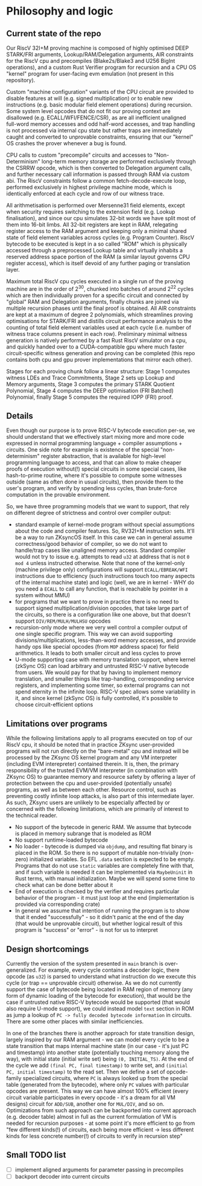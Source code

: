 # Philosophy and logic

## Current state of the repo

Our RiscV 32I+M proving machine is composed of highly optimised DEEP STARK/FRI arguments, Lookup/RAM/Delegation arguments, AIR constraints for the RiscV cpu and precompiles (Blake2s/Blake3 and U256 BigInt operations), and a custom Rust Verifier program for recursion and a CPU OS "kernel" program for user-facing evm emulation (not present in this repository). 

Custom "machine configuration" variants of the CPU circuit are provided to disable features at will (e.g. signed multiplication) or to enable new instructions (e.g. basic modular field element operations) during recursion. Some system level opcodes that do not fit our proving context are disallowed (e.g. ECALL/WFI/FENCE/CSR), as are all inefficient unaligned full-word memory accesses and odd half-word accesses, and trap handling is not processed via internal cpu state but rather traps are immediately caught and converted to unprovable constraints, ensuring that our "kernel" OS crashes the prover whenever a bug is found. 

CPU calls to custom "precompile" circuits and accesses to "Non-Determinism" long-term memory storage are performed exclusively through the CSRRW opcode, which is then converted to Delegation argument calls, and further necessary call information is passed through RAM via custom abi. The RiscV constraints follow a common fetch-decode-execute loop, performed exclusively in highest privilege machine mode, which is identically enforced at each cycle and row of our witness trace. 

All arithmetisation is performed over Mersenne31 field elements, except when security requires switching to the extension field (e.g. Lookup finalisation), and since our cpu simulates 32-bit words we have split most of them into 16-bit limbs. All 32-bit registers are kept in RAM, relegating register access to the RAM argument and keeping only a minimal shared state of field element variables across cycles (e.g. Program Counter). RiscV bytecode to be executed is kept in a so called "ROM" which is physically accessed through a preprocessed Lookup table and virtually inhabits a reserved address space portion of the RAM (a similar layout governs CPU register access), which is itself devoid of any further paging or translation layer. 

Maximum total RiscV cpu cycles executed in a single run of the proving machine are in the order of $2^{30}$, chunked into batches of around $2^{22}$ cycles which are then individually proven for a specific circuit and connected by "global" RAM and Delegation arguments, finally chunks are joined via multiple recursion phases until the final proof is obtained. 
All AIR constraints are kept at a maximum of degree 2 polynomials, which streamlines proving optimisations for STARK/FRI and distills circuit performance analysis to the counting of total field element variables used at each cycle (i.e. number of witness trace columns present in each row). 
Preliminary minimal witness generation is natively performed by a fast Rust RiscV simulator on a cpu, and quickly handed over to a CUDA-compatible gpu where much faster circuit-specific witness generation and proving can be completed (this repo contains both cpu and gpu prover implementations that mirror each other). 

Stages for each proving chunk follow a linear structure: Stage 1 computes witness LDEs and Trace Commitments, Stage 2 sets up Lookup and Memory arguments, Stage 3 computes the primary STARK Quotient Polynomial, Stage 4 computes the DEEP optimisation (FRI Batched) Polynomial, finally Stage 5 computes the required IOPP (FRI) proof.

## Details

Even though our purpose is to prove RISC-V bytecode execution per-se, we should understand that we effectively start mixing more and more code expressed in normal programming language + compiler assumptions + circuits. One side note for example is existence of the special "non-determinism" register abstraction, that is available for high-level programming language to access, and that can allow to make cheaper proofs of execution without(!) special circuits in some special cases, like hash-to-prime routine, where it's possible to compute some witnesses outside (same as often done in usual circuits), then provide them to the user's program, and verify by spending less cycles, than brute-force computation in the provable environment.

So, we have three programming models that we want to support, that rely on different degree of strictness and control over compiler output:
- standard example of kernel-mode program without special assumptions about the code and compiler features. So, RV32I+M instruction sets. It'll be a way to run ZKsyncOS itself. In this case we can in general assume correctness/good behavior of compiler, so we do not want to handle/trap cases like unaligned memory access. Standard compiler would not try to issue e.g. attempts to read `u32` at address that is not `0 mod 4` unless instructed otherwise. Note that none of the kernel-only (machine privilege only) configurations will support `ECALL/EBREAK/WFI` instructions due to efficiency (such instructions touch too many aspects of the internal machine state) and logic (well, we are in kernel - WHY do you need a `ECALL` to call any function, that is reachable by pointer in a system without MMU)
- for programs that we want to prove in practice there is no need to support signed multiplication/division opcodes, that take large part of the circuits, so there is a configuration like one above, but that doesn't support `DIV/REM/MULH/MULHSU` opcodes
- recursion-only mode where we very well control a compiler output of one single specific program. This way we can avoid supporting divisions/multiplications, less-than-word memory accesses, and provide handy ops like special opcodes (from `MOP` address space) for field arithmetics. It leads to both smaller circuit and less cycles to prove
- U-mode supporting case with memory translation support, where kernel (zkSync OS) can load arbitrary and untrusted RISC-V native bytecode from users. We would pay for that by having to implement memory translation, and smaller things like trap-handling, corresponding service registers, and implementing some timer, so external programs can not spend eternity in the infinite loop. RISC-V spec allows some variability in it, and since kernel (zkSync OS) is fully controlled, it's possible to choose circuit-efficient options

## Limitations over programs

While the following limitations apply to all programs executed on top of our RiscV cpu, it should be noted that in practice ZKsync user-provided programs will not run directly on the "bare-metal" cpu and instead will be processed by the ZKsync OS kernel program and any VM interpreter (including EVM interepreter) contained therein. It is, then, the primary responsibility of the trusted EVM/VM interpreter (in combination with ZKsync OS) to guarantee memory and resource safety by offering a layer of protection between the cpu and user-provided (potentially unsafe) programs, as well as between each other. Resource control, such as preventing costly infinite loop attacks, is also part of this intermediate layer. As such, ZKsync users are unlikely to be especially affected by or concerned with the following limitations, which are primarily of interest to the technical reader.

- No support of the bytecode in generic RAM. We assume that bytecode is placed in memory subrange that is modeled as ROM
- No support runtime-loaded bytecode
- No loader - bytecode is dumped via `objdump`, and resulting flat binary is placed in the ROM. So there is no support of mutable non-trivially (non-zero) initialized variables. So EFL `.data` section is expected to be empty. Programs that do not use `static` variables are completely fine with that, and if such variable is needed it can be implemented via `MaybeUninit` in Rust terms, with manual initialization. Maybe we will spend some time to check what can be done better about it
- End of execution is checked by the verifier and requires particular behavior of the program - it must just loop at the end (implementation is provided via corresponding crate)
- In general we assume that intention of running the program is to show that it ended "successfully" - so it didn't panic at the end of the day (that would be unprovable circuit), but whether logical result of this program is "success" or "error" - is not for us to interpret

## Design shortcomings

Currently the version of the system presented in `main` branch is over-generalized. For example, every cycle contains a decoder logic, there opcode (as `u32`) is parsed to understand what instruction do we execute this cycle (or trap == unprovable circuit) otherwise. As we do not currently support the case of bytecode being located in RAM region of memory (any form of dynamic loading of the bytecode for execution), that would be the case if untrusted native RISC-V bytecode would be supported (that would also require U-mode support), we could instead model `text` section in ROM as jump a lookup of `PC -> fully decoded bytecode information` in circuits. There are some other places with similar inefficiencies.

In one of the branches there is another approach for state transition design, largely inspired by our RAM argument - we can model every cycle to be a state transition that maps internal machine state (in our case - it's just PC and timestamp) into another state (potentially touching memory along the way), with initial state (initial write set) being `(0, INITIAL_TS)`. At the end of the cycle we add `(final PC, final timestamp)` to write set, and `(initial PC, initial timestamp)` to the read set. Then we define a set of opcode-family specialized circuits, where `PC` is always looked up from the special table (generated from the bytecode), where only `PC` values with particular opcodes are present. This way we can have almost 100% efficient (every circuit variable participates in every opcode - it's a dream for all VM designs) circuit for `ADD/SUB`, another one for `MUL/DIV`, and so on. Optimizations from such approach can be backported into current approach (e.g. decoder table) almost in full as the current formulation of VM is needed for recursion purposes - at some point it's more efficient to go from "few different kinds(!) of circuits, each being more efficient -> less different kinds for less concrete number(!) of circuits to verify in recursion step"

## Small TODO list
- [ ] implement aligned arguments for parameter passing in precompiles
- [ ] backport decoder into current circuits